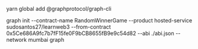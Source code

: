 yarn global add @graphprotocol/graph-cli

graph init --contract-name RandomWinnerGame --product hosted-service sudosantos27/learnweb3  --from-contract 0x5Ce686A9fc7b7fF15fe0F9bCB8655fB9e9c54d82  --abi ./abi.json --network mumbai graph
